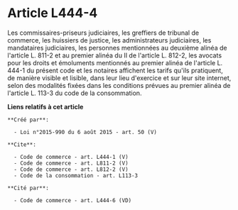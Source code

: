 # Article L444-4

Les commissaires-priseurs judiciaires, les greffiers de tribunal de commerce, les huissiers de justice, les administrateurs
judiciaires, les mandataires judiciaires, les personnes mentionnées au deuxième alinéa de l'article L. 811-2 et au premier
alinéa du II de l'article L. 812-2, les avocats pour les droits et émoluments mentionnés au premier alinéa de l'article L.
444-1 du présent code et les notaires affichent les tarifs qu'ils pratiquent, de manière visible et lisible, dans leur lieu
d'exercice et sur leur site internet, selon des modalités fixées dans les conditions prévues au premier alinéa de l'article
L. 113-3 du code de la consommation.

**Liens relatifs à cet article**

	**Créé par**:

	  - Loi n°2015-990 du 6 août 2015 - art. 50 (V)

	**Cite**:

	  - Code de commerce - art. L444-1 (V)
	  - Code de commerce - art. L811-2 (V)
	  - Code de commerce - art. L812-2 (V)
	  - Code de la consommation - art. L113-3

	**Cité par**:

	  - Code de commerce - art. L444-6 (VD)
